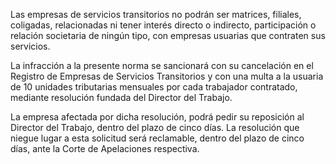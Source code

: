Las empresas de servicios transitorios no podrán ser matrices, filiales, coligadas, relacionadas ni tener interés directo o indirecto, participación o relación societaria de ningún tipo, con empresas usuarias que contraten sus servicios.

La infracción a la presente norma se sancionará con su cancelación en el Registro de Empresas de Servicios Transitorios y con una multa a la usuaria de 10 unidades tributarias mensuales por cada trabajador contratado, mediante resolución fundada del Director del Trabajo.

La empresa afectada por dicha resolución, podrá pedir su reposición al Director del Trabajo, dentro del plazo de cinco días. La resolución que niegue lugar a esta solicitud será reclamable, dentro del plazo de cinco días, ante la Corte de Apelaciones respectiva.